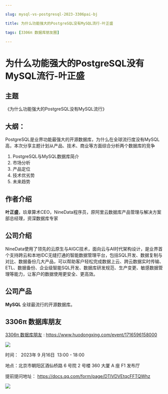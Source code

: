 ```yaml
---

slug: mysql-vs-postgresql-2023-3306pai-bj

title: 为什么功能强大的PostgreSQL没有MySQL流行-叶正盛

tags: [3306π 数据库朋友圈]

---
```


# 为什么功能强大的PostgreSQL没有MySQL流行-叶正盛

## 主题

《为什么功能强大的PostgreSQL没有MySQL流行》

## 大纲：

PostgreSQL是业界功能最强大的开源数据库，为什么在全球流行度没有MySQL高，本次分享主题计划从产品、技术、商业等方面综合分析两个数据库的竞争

1.	PostgreSQL与MySQL数据库简介
2.	市场分析
3.	产品定位
4.	技术优劣势
5.	未来趋势


## 作者介绍

**叶正盛**，玖章算术CEO，NineData程序员，原阿里云数据库产品管理与解决方案部总经理，资深数据库专家

## 公司介绍

NineData使用了领先的云原生与AIGC技术，面向云与AI时代架构设计，是业界首个支持跨云和本地IDC无缝打通的智能数据管理平台，包括SQL开发、数据复制与对比、数据备份几大产品，可以帮助客户轻松完成数据上云、跨云数据实时传输、ETL、数据备份、企业级智能SQL开发、数据库研发规范、生产变更、敏感数据管理等能力，让客户的数据使用更安全、更高效。

## 公司产品

**MySQL**  全球最流行的开源数据库。

## 3306π 数据库朋友
[3306π 数据库朋友](https://www.huodongxing.com/event/1716596158000) : https://www.huodongxing.com/event/1716596158000

![](https://wubx-1255499614.cos.ap-nanjing.myqcloud.com/image/3306pai-2023916.png?wubx)

时间：  2023年 9 月16日  13:00 - 18:00

地点：北京市朝阳区酒仙桥路 6 号院 2 号楼 360 大厦 A 座 F1 发布厅

提前提问地址： https://docs.qq.com/form/page/DTlVDVEtqcFFTQWhz


![](https://wubx-1255499614.cos.ap-nanjing.myqcloud.com/image/3306pai-2023-bj-poster.png?wubx)
